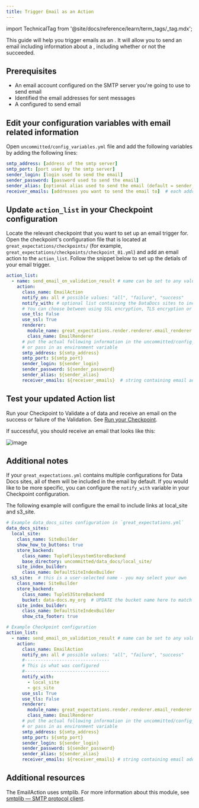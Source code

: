 ```yaml
---
title: Trigger Email as an Action
---
```


import TechnicalTag from '@site/docs/reference/learn/term_tags/_tag.mdx';

This guide will help you trigger emails as an <TechnicalTag tag="action" text="Action" /> . It will allow you to send an email including information about a <TechnicalTag tag="validation_result" text="Validation Result" />, including whether or not the <TechnicalTag tag="validation" text="Validation" /> succeeded.

## Prerequisites 

* An email account configured on the SMTP server you're going to use to send email
* Identified the email addresses for sent messages
* A <TechnicalTag tag="checkpoint" text="Checkpoint" /> configured to send email

## Edit your configuration variables with email related information

Open `uncommitted/config_variables.yml` file and add the following variables by adding the following lines:

```yaml
smtp_address: [address of the smtp server]
smtp_port: [port used by the smtp server]
sender_login: [login used to send the email]
sender_password: [password used to send the email]
sender_alias: [optional alias used to send the email (default = sender_login)]
receiver_emails: [addresses you want to send the email to]  # each address must be separated by commas
```

## Update `action_list` in your Checkpoint configuration

Locate the relevant checkpoint that you want to set up an email trigger for. Open the checkpoint's configuration file that is located at `great_expectations/checkpoints/` (for example, `great_expectations/checkpoints/checkpoint_01.yml`) and add an email action to the `action_list`. Follow the snippet below to set up the detials of your email trigger.

```yaml
action_list:
  - name: send_email_on_validation_result # name can be set to any value
    action:
      class_name: EmailAction
      notify_on: all # possible values: "all", "failure", "success"
      notify_with: # optional list containing the DataDocs sites to include in the notification. Defaults to including links to all configured sites.
      # You can choose between using SSL encryption, TLS encryption or none of them (not advised)
      use_tls: False
      use_ssl: True
      renderer:
        module_name: great_expectations.render.renderer.email_renderer
        class_name: EmailRenderer
      # put the actual following information in the uncommitted/config_variables.yml file
      # or pass in as environment variable
      smtp_address: ${smtp_address}
      smtp_port: ${smtp_port}
      sender_login: ${sender_login}
      sender_password: ${sender_password}
      sender_alias: ${sender_alias}
      receiver_emails: ${receiver_emails}  # string containing email addresses separated by commas
```

## Test your updated Action list

Run your Checkpoint to Validate a <TechnicalTag tag="batch" text="Batch" /> of data and receive an email on the success or failure of the Validation. See
[Run your Checkpoint](../checkpoints/how_to_create_a_new_checkpoint.md).

If successful, you should receive an email that looks like this:

![image](/docs/oss/images/email_example.png)

## Additional notes

If your `great_expectations.yml` contains multiple configurations for Data Docs sites, all of them will be included in the email by default. If you would like to be more specific, you can configure the `notify_with` variable in your Checkpoint configuration.

The following example will configure the email to include links <TechnicalTag tag="data_docs" text="Data Docs" /> at local_site and s3_site.

```yaml
# Example data_docs_sites configuration in `great_expectations.yml`
data_docs_sites:
  local_site:
    class_name: SiteBuilder
    show_how_to_buttons: true
    store_backend:
      class_name: TupleFilesystemStoreBackend
      base_directory: uncommitted/data_docs/local_site/
    site_index_builder:
      class_name: DefaultSiteIndexBuilder
  s3_site:  # this is a user-selected name - you may select your own
    class_name: SiteBuilder
    store_backend:
      class_name: TupleS3StoreBackend
      bucket: data-docs.my_org  # UPDATE the bucket name here to match the bucket you configured above.
    site_index_builder:
      class_name: DefaultSiteIndexBuilder
      show_cta_footer: true
```

```yaml
# Example Checkpoint configuration
action_list:
  - name: send_email_on_validation_result # name can be set to any value
    action:
      class_name: EmailAction
      notify_on: all # possible values: "all", "failure", "success"
      #--------------------------------
      # This is what was configured
      #--------------------------------
      notify_with:
        - local_site
        - gcs_site
      use_ssl: True
      use_tls: False
      renderer:
        module_name: great_expectations.render.renderer.email_renderer
        class_name: EmailRenderer
      # put the actual following information in the uncommitted/config_variables.yml file
      # or pass in as environment variable
      smtp_address: ${smtp_address}
      smtp_port: ${smtp_port}
      sender_login: ${sender_login}
      sender_password: ${sender_password}
      sender_alias: ${sender_alias}
      receiver_emails: ${receiver_emails} # string containing email addresses separated by commas
```

## Additional resources

The EmailAction uses smtplib. For more information about this module, see [smtplib — SMTP protocol client](https://docs.python.org/3/library/smtplib.html).
